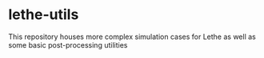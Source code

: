 # lethe-utils

This repository houses more complex simulation cases for Lethe as well as some basic post-processing utilities
